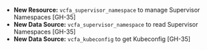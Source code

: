 - **New Resource:** `vcfa_supervisor_namespace` to manage Supervisor Namespaces [GH-35]
- **New Data Source:** `vcfa_supervisor_namespace` to read Supervisor Namespaces [GH-35]
- **New Data Source:** `vcfa_kubeconfig` to get Kubeconfig [GH-35]

